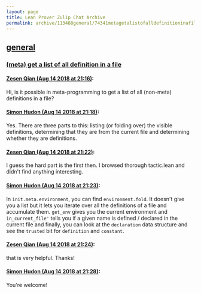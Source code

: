 ```yaml
---
layout: page
title: Lean Prover Zulip Chat Archive 
permalink: archive/113488general/74341metagetalistofalldefinitioninafile.html
---
```


## [general](index.html)
### [(meta) get a list of all definition in a file](74341metagetalistofalldefinitioninafile.html)

#### [Zesen Qian (Aug 14 2018 at 21:16)](https://leanprover.zulipchat.com/#narrow/stream/113488-general/topic/%28meta%29%20get%20a%20list%20of%20all%20definition%20in%20a%20file/near/132130403):
Hi, is it possible in meta-programming to get a list of all (non-meta) definitions in a file?

#### [Simon Hudon (Aug 14 2018 at 21:18)](https://leanprover.zulipchat.com/#narrow/stream/113488-general/topic/%28meta%29%20get%20a%20list%20of%20all%20definition%20in%20a%20file/near/132130541):
Yes. There are three parts to this: listing (or folding over) the visible definitions, determining that they are from the current file and determining whether they are definitions.

#### [Zesen Qian (Aug 14 2018 at 21:22)](https://leanprover.zulipchat.com/#narrow/stream/113488-general/topic/%28meta%29%20get%20a%20list%20of%20all%20definition%20in%20a%20file/near/132130754):
I guess the hard part is the first then. I browsed thorough tactic.lean and didn't find anything interesting.

#### [Simon Hudon (Aug 14 2018 at 21:23)](https://leanprover.zulipchat.com/#narrow/stream/113488-general/topic/%28meta%29%20get%20a%20list%20of%20all%20definition%20in%20a%20file/near/132130776):
In `init.meta.environment`, you can find `environment.fold`. It doesn't give you a list but it lets you iterate over all the definitions of a file and accumulate them. `get_env` gives you the current environment and `in_current_file'` tells you if a given name is defined / declared in the current file and finally, you can look at the `declaration` data structure and see the `trusted` bit for `definition` and `constant`.

#### [Zesen Qian (Aug 14 2018 at 21:24)](https://leanprover.zulipchat.com/#narrow/stream/113488-general/topic/%28meta%29%20get%20a%20list%20of%20all%20definition%20in%20a%20file/near/132130792):
that is very helpful. Thanks!

#### [Simon Hudon (Aug 14 2018 at 21:28)](https://leanprover.zulipchat.com/#narrow/stream/113488-general/topic/%28meta%29%20get%20a%20list%20of%20all%20definition%20in%20a%20file/near/132131037):
You're welcome!


